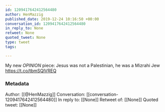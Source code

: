 ```yaml
---
id: 1209417642412564480
author: HenMazzig
published_date: 2019-12-24 10:16:50 +00:00
conversation_id: 1209417642412564480
in_reply_to: None
retweet: None
quoted_tweet: None
type: tweet
tags:

---
```


My new *OPINION* piece:
Jesus was not a Palestinian, he was a Mizrahi Jew 
https://t.co/tbmSQlVREQ

### Metadata

Author: [[@HenMazzig]]
Conversation: [[conversation-1209417642412564480]]
In reply to: [[None]]
Retweet of: [[None]]
Quoted tweet: [[None]]

